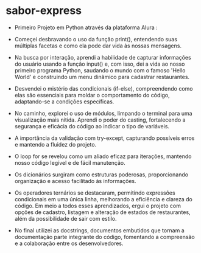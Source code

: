# sabor-express

- Primeiro Projeto em Python através da plataforma Alura :
  
 * Começei desbravando o uso da função print(), entendendo suas múltiplas facetas e como ela pode dar vida às nossas mensagens.
   
 * Na busca por interação, aprendi a habilidade de capturar informações do usuário usando a função input() e, com isso, dei a  vida ao nosso primeiro programa Python, saudando o mundo com o famoso 'Hello World' e construindo um menu dinâmico para cadastrar restaurantes.

 * Desvendei o mistério das condicionais (if-else), compreendendo como elas são essenciais para moldar o comportamento do código, adaptando-se a condições específicas.
 
 * No caminho, explorei o uso de módulos, limpando o terminal para uma visualização mais nítida. Aprendi o poder do casting, fortalecendo a segurança e eficácia do código ao indicar o tipo de variáveis.

 * A importância da validação com try-except, capturando possíveis erros e mantendo a fluidez do projeto.

 * O loop for se revelou como um aliado eficaz para iterações, mantendo nosso código legível e de fácil manutenção.
 
 * Os dicionários surgiram como estruturas poderosas, proporcionando organização e acesso facilitado às informações.

 * Os operadores ternários se destacaram, permitindo expressões condicionais em uma única linha, melhorando a eficiência e clareza do código. Em meio a todos esses aprendizados, ergui o projeto  com opções de cadastro, listagem e alteração de estados de restaurantes, além da possibilidade de sair com estilo.

* No final utilizei as docstrings, documentos embutidos que tornam a documentação parte integrante do código, fomentando a compreensão e a colaboração entre os desenvolvedores.


